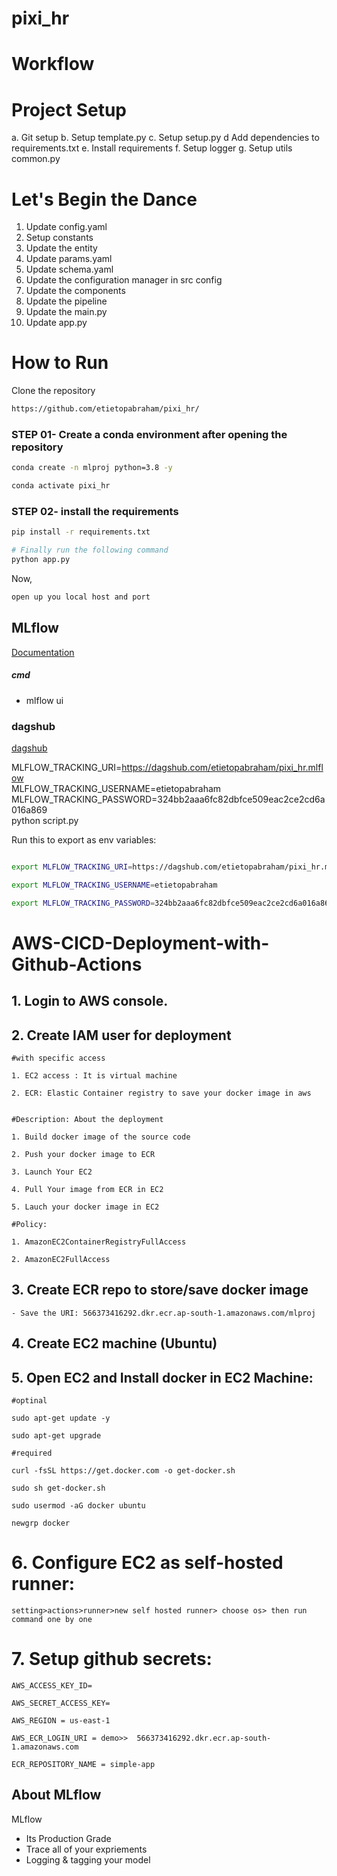 # pixi_hr

# Workflow

# Project Setup
a. Git setup
b. Setup template.py
c. Setup setup.py
d  Add dependencies to requirements.txt 
e. Install requirements
f. Setup logger 
g. Setup utils common.py

# Let's Begin the Dance
1. Update config.yaml
2. Setup constants
3. Update the entity
4. Update params.yaml
5. Update schema.yaml
6. Update the configuration manager in src config
7. Update the components
8. Update the pipeline
9. Update the main.py
10. Update app.py


# How to Run

Clone the repository

```bash
https://github.com/etietopabraham/pixi_hr/
```
### STEP 01- Create a conda environment after opening the repository

```bash
conda create -n mlproj python=3.8 -y
```

```bash
conda activate pixi_hr
```


### STEP 02- install the requirements
```bash
pip install -r requirements.txt
```


```bash
# Finally run the following command
python app.py
```

Now,
```bash
open up you local host and port
```



## MLflow

[Documentation](https://mlflow.org/docs/latest/index.html)


##### cmd
- mlflow ui

### dagshub
[dagshub](https://dagshub.com/)

MLFLOW_TRACKING_URI=https://dagshub.com/etietopabraham/pixi_hr.mlflow \
MLFLOW_TRACKING_USERNAME=etietopabraham \
MLFLOW_TRACKING_PASSWORD=324bb2aaa6fc82dbfce509eac2ce2cd6a016a869 \
python script.py

Run this to export as env variables:

```bash

export MLFLOW_TRACKING_URI=https://dagshub.com/etietopabraham/pixi_hr.mlflow 

export MLFLOW_TRACKING_USERNAME=etietopabraham 

export MLFLOW_TRACKING_PASSWORD=324bb2aaa6fc82dbfce509eac2ce2cd6a016a869

```



# AWS-CICD-Deployment-with-Github-Actions

## 1. Login to AWS console.

## 2. Create IAM user for deployment

	#with specific access

	1. EC2 access : It is virtual machine

	2. ECR: Elastic Container registry to save your docker image in aws


	#Description: About the deployment

	1. Build docker image of the source code

	2. Push your docker image to ECR

	3. Launch Your EC2 

	4. Pull Your image from ECR in EC2

	5. Lauch your docker image in EC2

	#Policy:

	1. AmazonEC2ContainerRegistryFullAccess

	2. AmazonEC2FullAccess

	
## 3. Create ECR repo to store/save docker image
    - Save the URI: 566373416292.dkr.ecr.ap-south-1.amazonaws.com/mlproj

	
## 4. Create EC2 machine (Ubuntu) 

## 5. Open EC2 and Install docker in EC2 Machine:
	
	
	#optinal

	sudo apt-get update -y

	sudo apt-get upgrade
	
	#required

	curl -fsSL https://get.docker.com -o get-docker.sh

	sudo sh get-docker.sh

	sudo usermod -aG docker ubuntu

	newgrp docker
	
# 6. Configure EC2 as self-hosted runner:
    setting>actions>runner>new self hosted runner> choose os> then run command one by one


# 7. Setup github secrets:

    AWS_ACCESS_KEY_ID=

    AWS_SECRET_ACCESS_KEY=

    AWS_REGION = us-east-1

    AWS_ECR_LOGIN_URI = demo>>  566373416292.dkr.ecr.ap-south-1.amazonaws.com

    ECR_REPOSITORY_NAME = simple-app




## About MLflow 
MLflow

 - Its Production Grade
 - Trace all of your expriements
 - Logging & tagging your model


